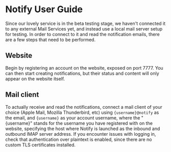 # Notify User Guide

Since our lovely service is in the beta testing stage, we haven't connected it to any external Mail Services yet, and instead use a local mail server setup for testing. In order to connect to it and read the notification emails, there are a few steps that need to be performed.

## Website

Begin by registering an account on the website, exposed on port 7777. You can then start creating notifications, but their status and content will only appear on the website itself.

## Mail client

To actually receive and read the notifications, connect a mail client of your choice (Apple Mail, Mozilla Thunderbird, etc) using `{username}@notify` as the email, and `{username}` as your account username, where the "{username}" stands for the username you have registered with on the website, specifying the host where Notify is launched as the inbound and outbound IMAP server address. If you encounter issues with logging in, check that authentication over plaintext is enabled, since there are no custom TLS certificates installed.
